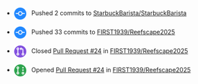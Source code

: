<!-- ACTIVITY_START -->
- <img src="assets/badges/pushed.svg" width="28" height="28" style="vertical-align: middle; margin: 8px; margin-left: 0px" /> <span style="font-size: 14px;">Pushed 2 commits to [StarbuckBarista/StarbuckBarista](https://api.github.com/repos/StarbuckBarista/StarbuckBarista)</span>
- <img src="assets/badges/pushed.svg" width="28" height="28" style="vertical-align: middle; margin: 8px; margin-left: 0px" /> <span style="font-size: 14px;">Pushed 33 commits to [FIRST1939/Reefscape2025](https://api.github.com/repos/FIRST1939/Reefscape2025)</span>
- <img src="assets/badges/pr_merged.svg" width="28" height="28" style="vertical-align: middle; margin: 8px; margin-left: 0px" /> <span style="font-size: 14px;">Closed [Pull Request #24](https://github.com/FIRST1939/Reefscape2025/pull/24) in [FIRST1939/Reefscape2025](https://api.github.com/repos/FIRST1939/Reefscape2025)</span>
- <img src="assets/badges/pr_opened.svg" width="28" height="28" style="vertical-align: middle; margin: 8px; margin-left: 0px" /> <span style="font-size: 14px;">Opened [Pull Request #24](https://github.com/FIRST1939/Reefscape2025/pull/24) in [FIRST1939/Reefscape2025](https://api.github.com/repos/FIRST1939/Reefscape2025)</span>
<!-- ACTIVITY_END -->